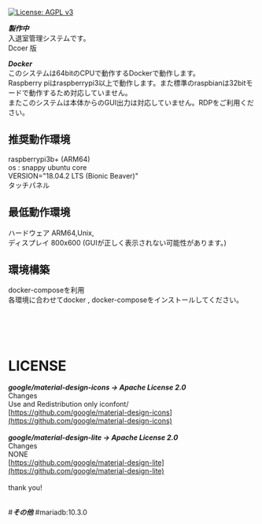 [![License: AGPL v3](https://img.shields.io/badge/License-AGPL%20v3-blue.svg)](https://www.gnu.org/licenses/agpl-3.0)

***製作中*** <br>
入退室管理システムです。<br>
Dcoer 版<br>

***Docker***<br>
このシステムは64bitのCPUで動作するDockerで動作します。<br>
Raspberry piはraspberrypi3以上で動作します。また標準のraspbianは32bitモードで動作するため対応していません。<br>
またこのシステムは本体からのGUI出力は対応していません。RDPをご利用ください。<br>


推奨動作環境<br>
----------------
raspberrypi3b+ (ARM64)<br>
os : snappy ubuntu core<br>
VERSION="18.04.2 LTS (Bionic Beaver)"<br>
タッチパネル<br>

最低動作環境<br>
----------------
ハードウェア ARM64,Unix,<br>
ディスプレイ 800x600 (GUIが正しく表示されない可能性があります。)<br>

環境構築<br>
-----------------
docker-composeを利用<br>
各環境に合わせてdocker , docker-composeをインストールしてください。<br>


<br><br>
LICENSE<br>
=====================
***google/material-design-icons -> Apache License 2.0***<br>
Changes<br>
Use and Redistribution only iconfont/<br>
[https://github.com/google/material-design-icons](https://github.com/google/material-design-icons)<br>
<br>
***google/material-design-lite -> Apache License 2.0***<br>
Changes<br>
NONE<br>
[https://github.com/google/material-design-lite](https://github.com/google/material-design-lite)<br>
<br>
thank you!
<br><br>


#***その他***
#mariadb:10.3.0
